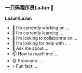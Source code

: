 ### 一只码程序员LaJun 👋

**LaJun/LaJun** 

- 🔭 I’m currently working on ...
- 🌱 I’m currently learning ...
- 👯 I’m looking to collaborate on ...
- 🤔 I’m looking for help with .. .
- 💬 Ask me about ...
- 📫 How to reach me: ...
- 😄 Pronouns: ...
- ⚡ Fun fact: ...
